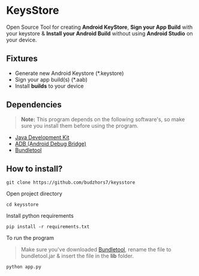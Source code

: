 # KeysStore

Open Source Tool for creating **Android KeyStore**, **Sign your App Build** with your keystore & **Install your Android Build** without using **Android Studio** on your device.

## Fixtures

- Generate new Android Keystore (*.keystore)
- Sign your app build(s) (*.aab)
- Install **builds** to your device

## Dependencies

> **Note:** This program depends on the following software's, so make sure you install them before using the program.

- [Java Development Kit](https://www.oracle.com/java/technologies/downloads/)
- [ADB (Android Debug Bridge)](https://developer.android.com/tools/releases/platform-tools)
- [Bundletool](https://github.com/google/bundletool/releases)

## How to install?

    git clone https://github.com/budzhors7/keysstore

Open project directory

    cd keysstore

Install python requirements

    pip install -r requirements.txt

To run the program

> Make sure you've downloaded [Bundletool](https://github.com/google/bundletool/releases), rename the file to bundletool.jar & insert the file in the **lib** folder.

    python app.py
